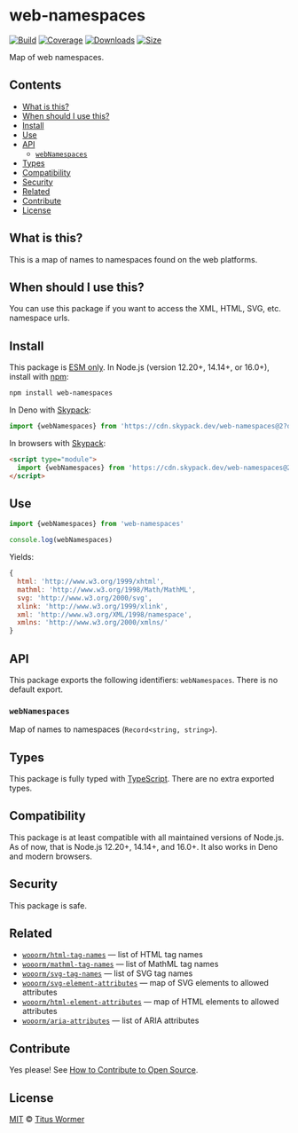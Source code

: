 # web-namespaces

[![Build][build-badge]][build]
[![Coverage][coverage-badge]][coverage]
[![Downloads][downloads-badge]][downloads]
[![Size][size-badge]][size]

Map of web namespaces.

## Contents

*   [What is this?](#what-is-this)
*   [When should I use this?](#when-should-i-use-this)
*   [Install](#install)
*   [Use](#use)
*   [API](#api)
    *   [`webNamespaces`](#webnamespaces)
*   [Types](#types)
*   [Compatibility](#compatibility)
*   [Security](#security)
*   [Related](#related)
*   [Contribute](#contribute)
*   [License](#license)

## What is this?

This is a map of names to namespaces found on the web platforms.

## When should I use this?

You can use this package if you want to access the XML, HTML, SVG, etc.
namespace urls.

## Install

This package is [ESM only][esm].
In Node.js (version 12.20+, 14.14+, or 16.0+), install with [npm][]:

```sh
npm install web-namespaces
```

In Deno with [Skypack][]:

```js
import {webNamespaces} from 'https://cdn.skypack.dev/web-namespaces@2?dts'
```

In browsers with [Skypack][]:

```html
<script type="module">
  import {webNamespaces} from 'https://cdn.skypack.dev/web-namespaces@2?min'
</script>
```

## Use

```js
import {webNamespaces} from 'web-namespaces'

console.log(webNamespaces)
```

Yields:

```js
{
  html: 'http://www.w3.org/1999/xhtml',
  mathml: 'http://www.w3.org/1998/Math/MathML',
  svg: 'http://www.w3.org/2000/svg',
  xlink: 'http://www.w3.org/1999/xlink',
  xml: 'http://www.w3.org/XML/1998/namespace',
  xmlns: 'http://www.w3.org/2000/xmlns/'
}
```

## API

This package exports the following identifiers: `webNamespaces`.
There is no default export.

### `webNamespaces`

Map of names to namespaces (`Record<string, string>`).

## Types

This package is fully typed with [TypeScript][].
There are no extra exported types.

## Compatibility

This package is at least compatible with all maintained versions of Node.js.
As of now, that is Node.js 12.20+, 14.14+, and 16.0+.
It also works in Deno and modern browsers.

## Security

This package is safe.

## Related

*   [`wooorm/html-tag-names`](https://github.com/wooorm/html-tag-names)
    — list of HTML tag names
*   [`wooorm/mathml-tag-names`](https://github.com/wooorm/mathml-tag-names)
    — list of MathML tag names
*   [`wooorm/svg-tag-names`](https://github.com/wooorm/svg-tag-names)
    — list of SVG tag names
*   [`wooorm/svg-element-attributes`](https://github.com/wooorm/svg-element-attributes)
    — map of SVG elements to allowed attributes
*   [`wooorm/html-element-attributes`](https://github.com/wooorm/html-element-attributes)
    — map of HTML elements to allowed attributes
*   [`wooorm/aria-attributes`](https://github.com/wooorm/aria-attributes)
    — list of ARIA attributes

## Contribute

Yes please!
See [How to Contribute to Open Source][contribute].

## License

[MIT][license] © [Titus Wormer][author]

<!-- Definition -->

[build-badge]: https://github.com/wooorm/web-namespaces/workflows/main/badge.svg

[build]: https://github.com/wooorm/web-namespaces/actions

[coverage-badge]: https://img.shields.io/codecov/c/github/wooorm/web-namespaces.svg

[coverage]: https://codecov.io/github/wooorm/web-namespaces

[downloads-badge]: https://img.shields.io/npm/dm/web-namespaces.svg

[downloads]: https://www.npmjs.com/package/web-namespaces

[size-badge]: https://img.shields.io/bundlephobia/minzip/web-namespaces.svg

[size]: https://bundlephobia.com/result?p=web-namespaces

[npm]: https://docs.npmjs.com/cli/install

[skypack]: https://www.skypack.dev

[license]: license

[author]: https://wooorm.com

[esm]: https://gist.github.com/sindresorhus/a39789f98801d908bbc7ff3ecc99d99c

[typescript]: https://www.typescriptlang.org

[contribute]: https://opensource.guide/how-to-contribute/
